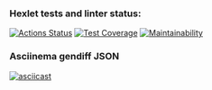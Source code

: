 ### Hexlet tests and linter status:
[![Actions Status](https://github.com/pobirsky/frontend-project-lvl2/workflows/hexlet-check/badge.svg)](https://github.com/pobirsky/frontend-project-lvl2/actions)
[![Test Coverage](https://api.codeclimate.com/v1/badges/10c41f8d802b385d4b49/test_coverage)](https://codeclimate.com/github/pobirsky/frontend-project-lvl2/test_coverage)
[![Maintainability](https://api.codeclimate.com/v1/badges/10c41f8d802b385d4b49/maintainability)](https://codeclimate.com/github/pobirsky/frontend-project-lvl2/maintainability)

### Asciinema gendiff JSON
[![asciicast](https://asciinema.org/a/SZocmdFQWmcYprweroYq30W3A.svg)](https://asciinema.org/a/SZocmdFQWmcYprweroYq30W3A)
